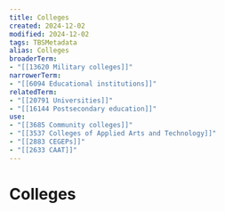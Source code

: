 ```yaml
---
title: Colleges
created: 2024-12-02
modified: 2024-12-02
tags: TBSMetadata
alias: Colleges
broaderTerm:
- "[[13620 Military colleges]]"
narrowerTerm:
- "[[6094 Educational institutions]]"
relatedTerm:
- "[[20791 Universities]]"
- "[[16144 Postsecondary education]]"
use:
- "[[3685 Community colleges]]"
- "[[3537 Colleges of Applied Arts and Technology]]"
- "[[2883 CEGEPs]]"
- "[[2633 CAAT]]"
---
```

# Colleges
